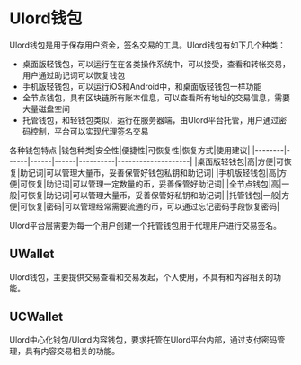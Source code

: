 # Ulord钱包
Ulord钱包是用于保存用户资金，签名交易的工具。Ulord钱包有如下几个种类：
- 桌面版轻钱包，可以运行在在各类操作系统中，可以接受，查看和转帐交易，用户通过助记词可以恢复钱包
- 手机版轻钱包，可以运行iOS和Android中，和桌面版轻钱包一样功能
- 全节点钱包，具有区块链所有账本信息，可以查看所有地址的交易信息，需要大量磁盘空间
- 托管钱包，和轻钱包类似，运行在服务器端，由Ulord平台托管，用户通过密码控制，平台可以实现代理签名交易

各种钱包特点
|钱包种类|安全性|便捷性|可恢复性|恢复方式|使用建议|
|--------|------|------|------|----------|--------------------|
|桌面版轻钱包|高|方便|可恢复|助记词|可以管理大量币，妥善保管好钱包私钥和助记词|
|手机版轻钱包|高|方便|可恢复|助记词|可以管理一定数量的币，妥善保管好助记词|
|全节点钱包|高|一般|可恢复|助记词|可以管理大量币，妥善保管好私钥和助记词|
|托管钱包|一般|方便|可恢复|密码|可以管理经常需要流通的币，可以通过忘记密码手段恢复密码|

Ulord平台层需要为每一个用户创建一个托管钱包用于代理用户进行交易签名。

## UWallet
Ulord钱包，主要提供交易查看和交易发起，个人使用，不具有和内容相关的功能。

## UCWallet
Ulord中心化钱包/Ulord内容钱包，要求托管在Ulord平台内部，通过支付密码管理，具有内容交易相关的功能。
